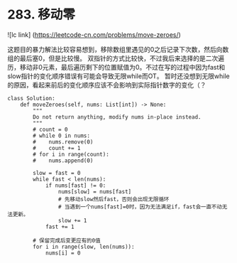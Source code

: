 # 283. 移动零

![lc link] (https://leetcode-cn.com/problems/move-zeroes/)

这题目的暴力解法比较容易想到，移除数组里遇见的0之后记录下次数，然后向数组的最后塞0，但是比较慢。
双指针的方式比较快，不过我后来选择的是二次遍历，移动非0元素，最后遍历剩下的位置赋值为0。不过在写的过程中因为fast和slow指针的变化顺序错误有可能会导致无限while而OT。
暂时还没想到无限while的原因，看起来前后的变化顺序应该不会影响到实际指针数字的变化（？

```python3
class Solution:
    def moveZeroes(self, nums: List[int]) -> None:
        """
        Do not return anything, modify nums in-place instead.
        """
        # count = 0
        # while 0 in nums:
        #    nums.remove(0)
        #    count += 1
        # for i in range(count):
        #    nums.append(0)

        slow = fast = 0
        while fast < len(nums):
            if nums[fast] != 0:
                nums[slow] = nums[fast]
                # 先移动slow然后fast，否则会出现无限循环
                # 当遇到一个nums[fast]=0时，因为无法满足if，fast会一直不动无法更新。
                slow += 1
            fast += 1
        
        # 保留完成后变更应有的0值
        for i in range(slow, len(nums)):
            nums[i] = 0
```
